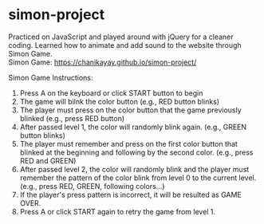 # simon-project
Practiced on JavaScript and played around with jQuery for a cleaner coding.
Learned how to animate and add sound to the website through Simon Game. <br />
  Simon Game: https://chanikayay.github.io/simon-project/ <br />

Simon Game Instructions:
  1. Press A on the keyboard or click START button to begin
  2. The game will bilnk the color button (e.g., RED button blinks)
  3. The player must press on the color button that the game previously blinked (e.g., press RED button)
  4. After passed level 1, the color will randomly blink again. (e.g., GREEN button blinks)
  5. The player must remember and press on the first color button that blinked at the beginning and following by the second color. (e.g., press RED and GREEN)
  6. After passed level 2, the color will randomly blink and the player must remember the pattern of the color blink from level 0 to the current level. (e.g., press RED, GREEN, following colors...)
  7. If the player's press pattern is incorrect, it will be resulted as GAME OVER.
  8. Press A or click START again to retry the game from level 1.
